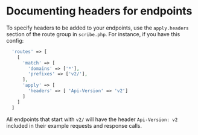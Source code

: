 # Documenting headers for endpoints

To specify headers to be added to your endpoints, use the `apply.headers` section of the route group in `scribe.php`. For instance, if you have this config:

```php
  'routes' => [
    [
      'match' => [
        'domains' => ['*'],
        'prefixes' => ['v2/'],
      ],
      'apply' => [
        'headers' => [ 'Api-Version' => 'v2']
      ]
    ]
  ]
```

All endpoints that start with `v2/` will have the header `Api-Version: v2` included in their example requests and response calls.
